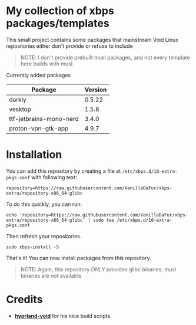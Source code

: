# My collection of xbps packages/templates
This small project contains some packages that mainstream Void Linux repositories either don't provide or refuse to include

> NOTE: I don't provide prebuilt musl packages, and not every template here builds with musl.

Currently added packages

| Package                 | Version             |
| ----------------------- | ------------------- |
| darkly                  | 0.5.22              |
| vesktop                 | 1.5.8               |
| ttf-jetbrains-mono-nerd | 3.4.0               |
| proton-vpn-gtk-app      | 4.9.7               |


# Installation 
You can add this repository by creating a file at `/etc/xbps.d/10-extra-pkgs.conf` with following text:
```
repository=https://raw.githubusercontent.com/VanillaDaFur/xbps-extra/repository-x86_64-glibc
```

To do this quickly, you can run:
```
echo 'repository=https://raw.githubusercontent.com/VanillaDaFur/xbps-extra/repository-x86_64-glibc' | sudo tee /etc/xbps.d/10-extra-pkgs.conf
```

Then refresh your repositories.
```
sudo xbps-install -S
```
That's it! You can now install packages from this repository.
> NOTE: Again, this repository *ONLY* provides glibc binaries; musl binaries are not available.

# Credits
- **[hyprland-void](https://github.com/Makrennel/hyprland-void)** for his nice build scripts
